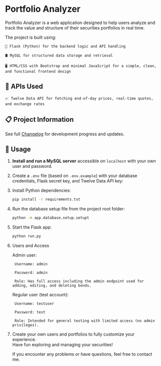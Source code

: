 # Portfolio Analyzer  
Portfolio Analyzer is a web application designed to help users analyze and track the value and structure of their securities portfolios in real time.

The project is built using:

    🐍 Flask (Python) for the backend logic and API handling

    🛢️ MySQL for structured data storage and retrieval

    🖥️ HTML/CSS with Bootstrap and minimal JavaScript for a simple, clean, and functional frontend design

## 🔌 APIs Used

    📈 Twelve Data API for fetching end-of-day prices, real-time quotes, and exchange rates

## 📋 Project Information

See full [Changelog](CHANGELOG.md) for development progress and updates.

## 🚀 Usage

1. **Install and run a MySQL server** accessible on `localhost` with your own user and password.

2. Create a `.env` file (based on `.env.example`) with your database credentials, Flask secret key, and Twelve Data API key:

3. Install Python dependencies:

    ```bash
    pip install -r requirements.txt
    ```

4. Run the database setup file from the project root folder:

    ```bash
    python -m app.database.setup.setupt
    ```

5. Start the Flask app:

    ```bash
    python run.py
    ```

6. Users and Access

    Admin user:

        Username: admin

        Password: admin

        Role: Has full access including the admin endpoint used for adding, editing, and deleting bonds.

    Regular user (test account):

        Username: testuser

        Password: test

        Role: Intended for general testing with limited access (no admin privileges).

7. Create your own users and portfolios to fully customize your experience.  
   Have fun exploring and managing your securities!

   If you encounter any problems or have questions, feel free to contact me.
